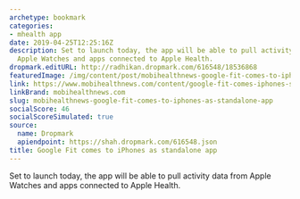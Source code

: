 ```yaml
---
archetype: bookmark
categories:
- mhealth app
date: 2019-04-25T12:25:16Z
description: Set to launch today, the app will be able to pull activity data from
  Apple Watches and apps connected to Apple Health.
dropmark.editURL: http://radhikan.dropmark.com/616548/18536868
featuredImage: /img/content/post/mobihealthnews-google-fit-comes-to-iphones-as-standalone-app.png
link: https://www.mobihealthnews.com/content/google-fit-comes-iphones-standalone-app
linkBrand: mobihealthnews.com
slug: mobihealthnews-google-fit-comes-to-iphones-as-standalone-app
socialScore: 46
socialScoreSimulated: true
source:
  name: Dropmark
  apiendpoint: https://shah.dropmark.com/616548.json
title: Google Fit comes to iPhones as standalone app
---
```

Set to launch today, the app will be able to pull activity data from Apple Watches and apps connected to Apple Health.
